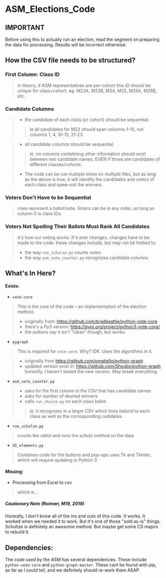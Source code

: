 # ASM_Elections_Code

## IMPORTANT
Before using this to actually run an election, read the segment on preparing the data for processing. Results will be incorrect otherwise.

## How the CSV file needs to be structured?
### First Column: Class ID
> in theory, if ASM representatives are per-cohort this ID should be unique for class+cohort. eg. M23A, M23B, M24, M25, M26A, M26B, etc.

### Candidate Columns
> - the candidate of each class (or cohort) should be sequential.
> > ie all candidates for M22 should span columns 1-10, not columns 1, 4, 10-15, 21-23.

> - all candidate columns should be sequential.
> > ie. no columns contatining other information should exist between two candidate names, EVEN if those are candidates of different classes/cohorts.

> - The code can be run multiple times on multiple files, but as long as the above is true, it will identify the candidates and voters of each class and spew-out the winners.

### Voters Don't Have to be Sequential
> rows represent a ballot/vote. Voters can be in any order, as long as column 0 is class IDs.

### Voters Not Spoiling Their Ballots Must Rank **All** Candidates
> it's how our voting works. If it ever changes, changes have to be made to the code.
> these changes include, but may not be limited to:
> - the way `run_schulze.py` counts votes
> - the way `asm_vote_counter.py` recognizes candidate columns



## What's In Here?
#### Exists:

- `vote-core`
> This is the core of the code – an implementation of the election method.
> - originally from: https://github.com/bradbeattie/python-vote-core
> - there's a Py3 version: https://pypi.org/project/python3-vote-core/
> - the authors say it isn't "clean" though, but works.


- `pygraph`
> This is required for `vote-core`. Why? IDK. Uses the algorithms in it.

> - originally from https://github.com/pmatiello/python-graph
> - updated version exist in: https://github.com/Shoobx/python-graph
> honestly, I haven't tested the new version. May break everything.

- `asm_vote_counter.py`
> - asks for the first column in the CSV that has candidate names
> - asks for number of desired winners
> - calls `run_shulze.py` on each class ballot
> > ie. it recognizes in a larger CSV which lines belond to each class
> >	as well as the corrosponding cadidates.

- `run_schulze.py`
> counts the vallot and runs the schulz method on the data

- `UI_elements.py`
> Containes code for the buttons and pop-ups
> uses Tk and Tkinter, which will require updating in Python 3

#### Missing:
- Processing from Excel to csv
> which is...

##### Cautionary Note (Roiman, M19, 2019)
Honestly, I don't know all of the ins and outs of this code. It works. It worked when we needed it to work. But it's one of those "sold as-is" things. Schultze is definitely an awesome method. But maybe get some CS majors to rebuild it.

## Dependencies:
The code used by the ASM has several dependencies. These include `python-vote-core` and `python-graph-master`. These cant be found with pip, as far as I could tell, and we definitely should re-work them ASAP.